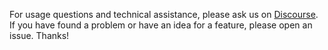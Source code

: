 For usage questions and technical assistance, please ask us on [Discourse](https://discourse.holoviz.org). If you have found a problem or have an idea for a feature, please open an issue. Thanks!